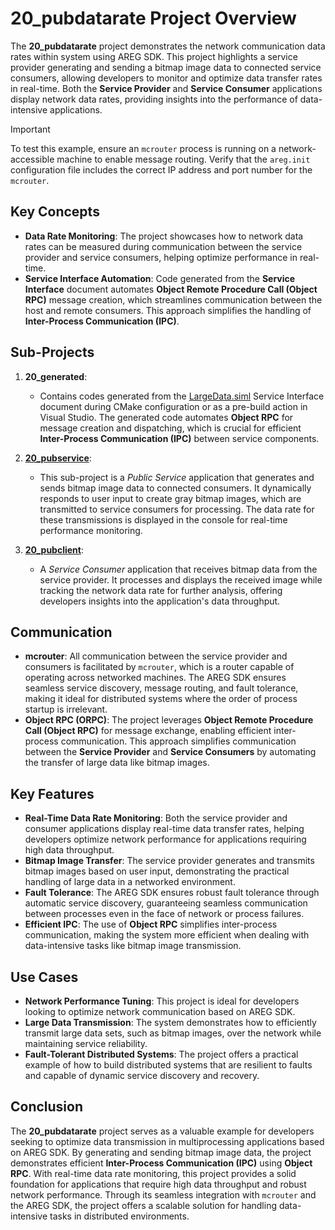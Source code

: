 # 20_pubdatarate Project Overview

The **20_pubdatarate** project demonstrates the network communication data rates within system using AREG SDK. This project highlights a service provider generating and sending a bitmap image data to connected service consumers, allowing developers to monitor and optimize data transfer rates in real-time. Both the **Service Provider** and **Service Consumer** applications display network data rates, providing insights into the performance of data-intensive applications.

> [!IMPORTANT]
> To test this example, ensure an `mcrouter` process is running on a network-accessible machine to enable message routing. Verify that the `areg.init` configuration file includes the correct IP address and port number for the `mcrouter`.

## Key Concepts

- **Data Rate Monitoring**: The project showcases how to network data rates can be measured during communication between the service provider and service consumers, helping optimize performance in real-time.
- **Service Interface Automation**: Code generated from the **Service Interface** document automates **Object Remote Procedure Call (Object RPC)** message creation, which streamlines communication between the host and remote consumers. This approach simplifies the handling of **Inter-Process Communication (IPC)**.

## Sub-Projects

1. **20_generated**:
   - Contains codes generated from the [LargeData.siml](./res/LargeData.siml) Service Interface document during CMake configuration or as a pre-build action in Visual Studio. The generated code automates **Object RPC** for message creation and dispatching, which is crucial for efficient **Inter-Process Communication (IPC)** between service components.

2. **[20_pubservice](./pubservice/)**:
   - This sub-project is a *Public Service* application that generates and sends bitmap image data to connected consumers. It dynamically responds to user input to create gray bitmap images, which are transmitted to service consumers for processing. The data rate for these transmissions is displayed in the console for real-time performance monitoring.

3. **[20_pubclient](./pubclient/)**:
   - A *Service Consumer* application that receives bitmap data from the service provider. It processes and displays the received image while tracking the network data rate for further analysis, offering developers insights into the application's data throughput.

## Communication

- **mcrouter**: All communication between the service provider and consumers is facilitated by `mcrouter`, which is a router capable of operating across networked machines. The AREG SDK ensures seamless service discovery, message routing, and fault tolerance, making it ideal for distributed systems where the order of process startup is irrelevant.
- **Object RPC (ORPC)**: The project leverages **Object Remote Procedure Call (Object RPC)** for message exchange, enabling efficient inter-process communication. This approach simplifies communication between the **Service Provider** and **Service Consumers** by automating the transfer of large data like bitmap images.

## Key Features

- **Real-Time Data Rate Monitoring**: Both the service provider and consumer applications display real-time data transfer rates, helping developers optimize network performance for applications requiring high data throughput.
- **Bitmap Image Transfer**: The service provider generates and transmits bitmap images based on user input, demonstrating the practical handling of large data in a networked environment.
- **Fault Tolerance**: The AREG SDK ensures robust fault tolerance through automatic service discovery, guaranteeing seamless communication between processes even in the face of network or process failures.
- **Efficient IPC**: The use of **Object RPC** simplifies inter-process communication, making the system more efficient when dealing with data-intensive tasks like bitmap image transmission.

## Use Cases

- **Network Performance Tuning**: This project is ideal for developers looking to optimize network communication based on AREG SDK.
- **Large Data Transmission**: The system demonstrates how to efficiently transmit large data sets, such as bitmap images, over the network while maintaining service reliability.
- **Fault-Tolerant Distributed Systems**: The project offers a practical example of how to build distributed systems that are resilient to faults and capable of dynamic service discovery and recovery.

## Conclusion

The **20_pubdatarate** project serves as a valuable example for developers seeking to optimize data transmission in multiprocessing applications based on AREG SDK. By generating and sending bitmap image data, the project demonstrates efficient **Inter-Process Communication (IPC)** using **Object RPC**. With real-time data rate monitoring, this project provides a solid foundation for applications that require high data throughput and robust network performance. Through its seamless integration with `mcrouter` and the AREG SDK, the project offers a scalable solution for handling data-intensive tasks in distributed environments.
